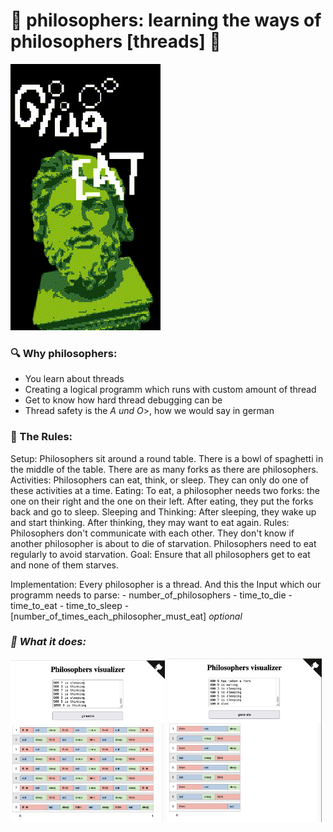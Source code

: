 # 🗿 philosophers: learning the ways of philosophers [threads] 🗿

<div>
  <img src="readme/philo_animate.gif">

### 🔍 Why philosophers:
- You learn about threads
- Creating a logical programm which runs with custom amount of thread
- Get to know how hard thread debugging can be
- Thread safety is the <i>A und O</i>>, how we would say in german
</div>

### 📜 The Rules:
  Setup:
      Philosophers sit around a round table.
      There is a bowl of spaghetti in the middle of the table.
      There are as many forks as there are philosophers.
  Activities:
      Philosophers can eat, think, or sleep.
      They can only do one of these activities at a time.
  Eating:
      To eat, a philosopher needs two forks: the one on their right and the one on their left.
      After eating, they put the forks back and go to sleep.
  Sleeping and Thinking:
      After sleeping, they wake up and start thinking.
      After thinking, they may want to eat again.
  Rules:
      Philosophers don't communicate with each other.
      They don't know if another philosopher is about to die of starvation.
      Philosophers need to eat regularly to avoid starvation.
  Goal:
      Ensure that all philosophers get to eat and none of them starves.
  
  Implementation:
      Every philosopher is a thread.
      And this the Input which our programm needs to parse: 
        - number_of_philosophers 
        - time_to_die 
        - time_to_eat 
        - time_to_sleep 
        - [number_of_times_each_philosopher_must_eat] <i>optional<i>

### 🧘 What it does:
<img src="readme/forever.png" width="49%">
<img src="readme/rip8.png" width="49%">

